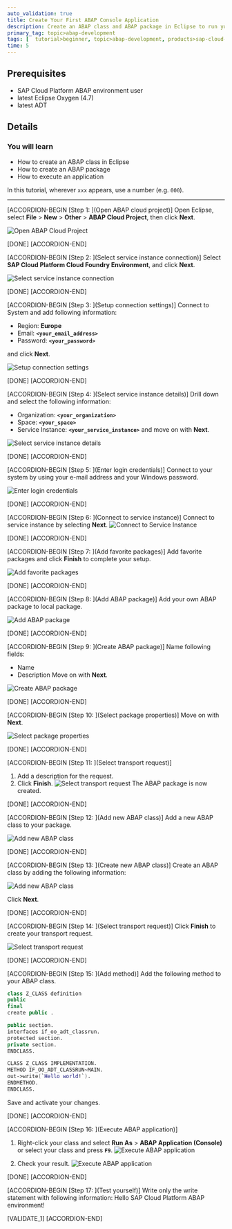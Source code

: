 ```yaml
---
auto_validation: true
title: Create Your First ABAP Console Application
description: Create an ABAP class and ABAP package in Eclipse to run your application console in SAP Cloud Platform ABAP environment.
primary_tag: topic>abap-development
tags: [  tutorial>beginner, topic>abap-development, products>sap-cloud-platform]
time: 5
---
```


## Prerequisites  
  - SAP Cloud Platform ABAP environment user
  - latest Eclipse Oxygen (4.7)
  - latest ADT

## Details
### You will learn
  - How to create an ABAP class in Eclipse
  - How to create an ABAP package
  - How to execute an application

In this tutorial, wherever `xxx` appears, use a number (e.g. `000`).

---

[ACCORDION-BEGIN [Step 1: ](Open ABAP cloud project)]
Open Eclipse, select **File** > **New** > **Other** > **ABAP Cloud Project**, then  click **Next**.

![Open ABAP Cloud Project](eclipse.png)

[DONE]
[ACCORDION-END]

[ACCORDION-BEGIN [Step 2: ](Select service instance connection)]
Select **SAP Cloud Platform Cloud Foundry Environment**, and click **Next**.

![Select service instance connection](servicekey.png)

[DONE]
[ACCORDION-END]

[ACCORDION-BEGIN [Step 3: ](Setup connection settings)]
Connect to System and add following information:

- Region: **Europe**
- Email: **`<your_email_address>`**
- Password: **`<your_password>`**

and click **Next**.

![Setup connection settings](connect.png)

[DONE]
[ACCORDION-END]

[ACCORDION-BEGIN [Step 4: ](Select service instance details)]
Drill down and select the following information:

- Organization: **`<your_organization>`**
- Space: **`<your_space>`**
- Service Instance: **`<your_service_instance>`**
and move on with **Next**.

![Select service instance details](details.png)

[DONE]
[ACCORDION-END]

[ACCORDION-BEGIN [Step 5: ](Enter login credentials)]
Connect to your system by using your e-mail address and your Windows password.

![Enter login credentials](login.png)

[DONE]
[ACCORDION-END]

[ACCORDION-BEGIN [Step 6: ](Connect to service instance)]
Connect to service instance by selecting **Next**.
![Connect to Service Instance](instance.png)

[DONE]
[ACCORDION-END]

[ACCORDION-BEGIN [Step 7: ](Add favorite packages)]
Add favorite packages and click **Finish** to complete your setup.

![Add favorite packages](project.png)

[DONE]
[ACCORDION-END]

[ACCORDION-BEGIN [Step 8: ](Add ABAP package)]
Add your own ABAP package to local package.

![Add ABAP package](package.png)

[DONE]
[ACCORDION-END]

[ACCORDION-BEGIN [Step 9: ](Create ABAP package)]
Name following fields:

- Name
- Description
Move on with **Next**.

![Create ABAP package](abappackage.png)

[DONE]
[ACCORDION-END]

[ACCORDION-BEGIN [Step 10: ](Select package properties)]
Move on with **Next**.

![Select package properties](properties.png)

[DONE]
[ACCORDION-END]

[ACCORDION-BEGIN [Step 11: ](Select transport request)]
 1. Add a description for the request.
 2. Click **Finish**.
![Select transport request](transport.png)
 The ABAP package is now created.

[DONE]
[ACCORDION-END]

[ACCORDION-BEGIN [Step 12: ](Add new ABAP class)]
Add a new ABAP class to your package.

![Add new ABAP class](class.png)

[DONE]
[ACCORDION-END]

[ACCORDION-BEGIN [Step 13: ](Create new ABAP class)]
Create an ABAP class by adding the following information:

![Add new ABAP class](abapclass.png)

Click **Next**.

[DONE]
[ACCORDION-END]

[ACCORDION-BEGIN [Step 14: ](Select transport request)]
Click **Finish** to create your transport request.

![Select transport request](request.png)

[DONE]
[ACCORDION-END]

[ACCORDION-BEGIN [Step 15: ](Add method)]
Add the following method to your ABAP class.

```swift
class Z_CLASS definition
public
final
create public .

public section.
interfaces if_oo_adt_classrun.
protected section.
private section.
ENDCLASS.

CLASS Z_CLASS IMPLEMENTATION.
METHOD IF_OO_ADT_CLASSRUN~MAIN.
out->write(`Hello world!`).
ENDMETHOD.
ENDCLASS.

```
Save and activate your changes.

[DONE]
[ACCORDION-END]

[ACCORDION-BEGIN [Step 16: ](Execute ABAP application)]
1. Right-click your class and select **Run As** > **ABAP Application (Console)** or select your class and press **`F9`**.
![Execute ABAP application](console.png)

2. Check your result.
![Execute ABAP application](result.png)

[DONE]
[ACCORDION-END]

[ACCORDION-BEGIN [Step 17: ](Test yourself)]
Write only the write statement with following information: Hello SAP Cloud Platform ABAP environment!

[VALIDATE_1]
[ACCORDION-END]
